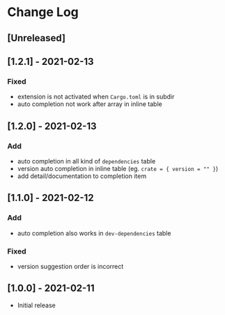 # Change Log

## [Unreleased]

## [1.2.1] - 2021-02-13
### Fixed
- extension is not activated when `Cargo.toml` is in subdir
- auto completion not work after array in inline table

## [1.2.0] - 2021-02-13

### Add
- auto completion in all kind of `dependencies` table
- version auto completion in inline table (eg. `crate = { version = "" }`)
- add detail/documentation to completion item

## [1.1.0] - 2021-02-12

### Add
- auto completion also works in `dev-dependencies` table

### Fixed
- version suggestion order is incorrect

## [1.0.0] - 2021-02-11
- Initial release